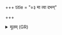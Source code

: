 +++
title = "०३ मा त्वा दभन्"

+++
<details><summary>मूलम् (GR)</summary>

मा त्वा दभन् सलिले अप्स्व् अन्तर्  
ये पाशिन उपतिष्टन्त्य् अत्र ।  
हित्वाशस्तिं दिवम् आरुक्ष एतां  
स नो मृड सुमतौ ते स्याम  
तवेद् विष्णो बहुधा वीर्याणि ।  
त्वं नः प्रीणीहि पशुभिर् विश्वरूपैः  
स्वधायं नो धेहि परमे व्योमन् ॥
</details>